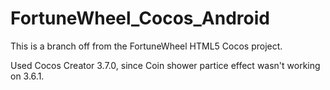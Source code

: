 # FortuneWheel_Cocos_Android

This is a branch off from the FortuneWheel HTML5 Cocos project.

Used Cocos Creator 3.7.0, since Coin shower partice effect wasn't working on 3.6.1.
